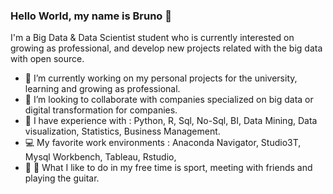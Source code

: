
  
 ### Hello World, my name is Bruno 👋
 I'm a Big Data & Data Scientist student who is currently interested on growing as professional, and develop new projects related with the big data with open source.
 
 - 🔭 I’m currently working on my personal projects for the university, learning and growing as professional.
 - 👯 I’m looking to collaborate with companies specialized on big data or digital transformation for companies.
 - :book: I have experience with : Python, R, Sql, No-Sql, BI, Data Mining, Data visualization, Statistics, Business Management.
 - :computer: My favorite work environments : Anaconda Navigator, Studio3T, Mysql Workbench, Tableau, Rstudio,
 - :running: :musical_note: What I like to do in my free time is sport, meeting with friends and playing the guitar.
